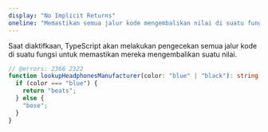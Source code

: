 ```yaml
---
display: "No Implicit Returns"
oneline: "Memastikan semua jalur kode mengembalikan nilai di suatu fungsi"
---
```


Saat diaktifkaan, TypeScript akan melakukan pengecekan semua jalur kode di suatu fungsi untuk memastikan mereka mengembalikan suatu nilai.

```ts twoslash
// @errors: 2366 2322
function lookupHeadphonesManufacturer(color: "blue" | "black"): string {
  if (color === "blue") {
    return "beats";
  } else {
    "bose";
  }
}
```
